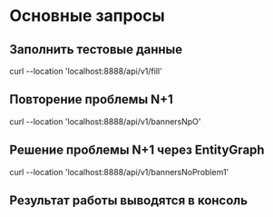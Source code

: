 # Основные запросы

## Заполнить тестовые данные

curl --location 'localhost:8888/api/v1/fill'

## Повторение проблемы N+1

curl --location 'localhost:8888/api/v1/bannersNpO'

## Решение проблемы N+1 через EntityGraph

curl --location 'localhost:8888/api/v1/bannersNoProblem1'

## Результат работы выводятся в консоль
